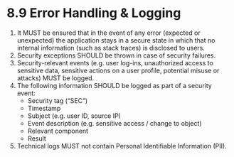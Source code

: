 # 8.9 Error Handling & Logging

1. It MUST be ensured that in the event of any error (expected or unexpected) the application stays in a secure state in which that no internal information (such as stack traces) is disclosed to users.
2. Security exceptions SHOULD be thrown in case of security failures.
3. Security-relevant events (e.g. user log-ins, unauthorized access to sensitive data, sensitive actions on a user profile, potential misuse or attacks) MUST be logged.
4. The following information SHOULD be logged as part of a security event:
    - Security tag (“SEC”)
    - Timestamp
    - Subject (e.g. user ID, source IP)
    - Event description (e.g. sensitive access / change to object)
    - Relevant component
    - Result
5. Technical logs MUST not contain Personal Identifiable Information (PII).
